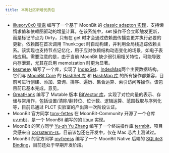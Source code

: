 ```yaml
---
title: 本周社区新增优质包
---
```


- [illusory0x0 猗露](https://github.com/illusory0x0) 编写了一个基于 MoonBit 的 [classic adapton 实现](https://github.com/moonbit-community/adapton.mbt)，支持懒惰求值和依赖图驱动的增量计算。在该系统中，set 操作不会立即触发更新，而是标记节点为 Dirty，只有在 get 时才会通过依赖图传播变更并执行必要的更新。依赖图在首次调用 Thunk::get 时自动构建，并利用全局栈追踪依赖关系。该实现也支持节点记忆化，用于应对依赖结构动态变化的场景，如电子表格应用。需要注意的是，由于当前 MoonBit 缺少弱引用相关特性，可能导致内存泄漏，尤其在启用 memoization 时更为显著。
- [kesmeey](https://github.com/kesmeey) 编写了一个库，实现了 [IndexSet](https://github.com/moonbit-community/IndexSet)、[IndexMap](https://github.com/moonbit-community/IndexMap)两个主要数据结构。它们与 [MoonBit Core](https://github.com/moonbitlang/core) 的 [HashSet 库](https://github.com/moonbitlang/core/tree/main/hashset) 和 [HashMap 库](https://github.com/moonbitlang/core/tree/main/hashmap) 的所有操作都兼容，目前可进行创建、添加、查询、排序、遍历、集合运算、索引访问等操作。该包目前已基本完成，意见。
- [GreatHank](https://github.com/GreatHank) 编写了 Mutable 版本 [BitVector 库](https://github.com/GreatHank/moonbit-BitVector)，实现了对位向量的表示、存储与常用作，包括设置/清除/翻转位、位计数、逻辑运算、范围截取与序列化等，目前已通过 PLCT 实验室的产出第一次阶段认证。
- MoonBit 官方同学 [tony-fettes](https://github.com/tonyfettes) 在 MoonBit-Community 开源了一个仓库 [uv.mbt](https://github.com/tonyfettes/uv.mbt)，是一个 MoonBit 编写的的 [libuv](https://libuv.org) 实现。
- MoonBit 的官方同学 [Yu-zh Yu Zhang](https://github.com/Yu-zh) 编写了一个终端操作库 [termbit](https://github.com/Yu-zh/termbit)，项目灵感来自 [corssterm-rs](https://github.com/crossterm-rs/crossterm)。目前该包还在开发中，仅在 Mac 芯片上测试过。
- MoonBit 的官方同学 [myfreess](https://github.com/myfreess) 编写了一个 MoonBit Native 后端的 [SQLite3 Binding](https://github.com/myfreess/sqlite3.mbt)，目前还处于早期开发阶段。
